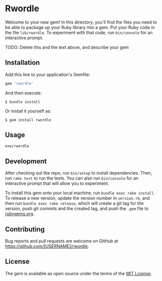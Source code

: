 # Rwordle

Welcome to your new gem! In this directory, you'll find the files you need to be able to package up your Ruby library into a gem. Put your Ruby code in the file `lib/rwordle`. To experiment with that code, run `bin/console` for an interactive prompt.

TODO: Delete this and the text above, and describe your gem

## Installation

Add this line to your application's Gemfile:

```ruby
gem 'rwordle'
```

And then execute:

    $ bundle install

Or install it yourself as:

    $ gem install rwordle

## Usage

```shell
exe/rwordle
```

## Development

After checking out the repo, run `bin/setup` to install dependencies. Then, run `rake test` to run the tests. You can also run `bin/console` for an interactive prompt that will allow you to experiment.

To install this gem onto your local machine, run `bundle exec rake install`. To release a new version, update the version number in `version.rb`, and then run `bundle exec rake release`, which will create a git tag for the version, push git commits and the created tag, and push the `.gem` file to [rubygems.org](https://rubygems.org).

## Contributing

Bug reports and pull requests are welcome on GitHub at https://github.com/[USERNAME]/rwordle.

## License

The gem is available as open source under the terms of the [MIT License](https://opensource.org/licenses/MIT).
